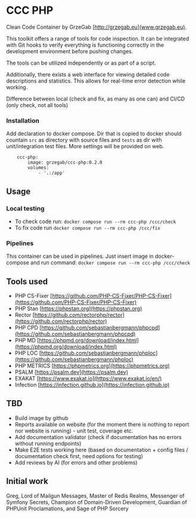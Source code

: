 # CCC PHP
Clean Code Container by GrzeGab [http://grzegab.eu](www.grzegab.eu).

This toolkit offers a range of tools for code inspection. It can be integrated with Git hooks to verify everything is 
functioning correctly in the development environment before pushing changes.

The tools can be utilized independently or as part of a script.

Additionally, there exists a web interface for viewing detailed code descriptions and statistics. 
This allows for real-time error detection while working.

Difference between local (check and fix, as many as one can) and CI/CD (only check, not all tools)

### Installation
Add declaration to docker compose. Dir that is copied to docker should countain `src` as directory with source files and `tests` as dir 
with unit/integration test files. More settings will be provided on web.

```docker
    ccc-php:
        image: grzegab/ccc-php:0.2.0
        volumes:
            - '.:/app'
```
## Usage
### Local testing
* To check code run: `docker compose run --rm ccc-php /ccc/check`
* To fix code run `docker compose run --rm ccc-php /ccc/fix`

### Pipelines
This container can be used in pipelines. Just insert image in docker-compose and run command: `docker compose run --rm ccc-php /ccc/check`

## Tools used
* PHP CS-Fixer [https://github.com/PHP-CS-Fixer/PHP-CS-Fixer](https://github.com/PHP-CS-Fixer/PHP-CS-Fixer)
* PHP Stan [https://phpstan.org](https://phpstan.org)
* Rector [https://github.com/rectorphp/rector](https://github.com/rectorphp/rector)
* PHP CPD [https://github.com/sebastianbergmann/phpcpd](https://github.com/sebastianbergmann/phpcpd)
* PHP MD [https://phpmd.org/download/index.html](https://phpmd.org/download/index.html)
* PHP LOC [https://github.com/sebastianbergmann/phploc](https://github.com/sebastianbergmann/phploc)
* PHP METRICS [https://phpmetrics.org](https://phpmetrics.org)
* PSALM [https://psalm.dev](https://psalm.dev)
* EXAKAT [https://www.exakat.io](https://www.exakat.io/en/)
* Infection [https://infection.github.io](https://infection.github.io)

## TBD
* Build image by github
* Reports available on website (for the moment there is nothing to report nor website is running) - unit test, coverage etc.
* Add documentation validator (check if documentation has no errors without running endpoints)
* Make E2E tests working here (based on documentation + config files / documentation check first, need options for testing)
* Add reviews by AI (for errors and other problems)

## Initial work
Greg, Lord of Mailgun Messages, Master of Redis Realms, Messenger of Symfony Secrets, Champion of Domain-Driven Development, Guardian of PHPUnit Proclamations, and Sage of PHP Sorcery

